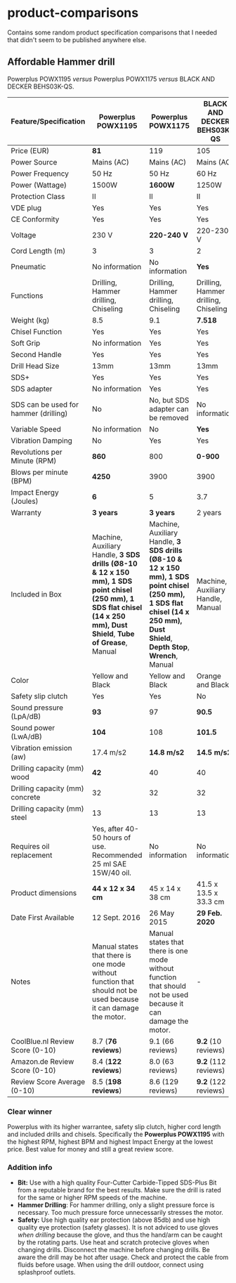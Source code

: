 # product-comparisons
Contains some random product specification comparisons that I needed that didn't seem to be published anywhere else.

## Affordable Hammer drill
Powerplus POWX1195 _versus_ Powerplus POWX1175 _versus_ BLACK AND DECKER BEHS03K-QS.

|  Feature/Specification   |                            Powerplus POWX1195                            |                                     Powerplus POWX1175                                     |       BLACK AND DECKER BEHS03K-QS    |
|--------------------------|--------------------------------------------------------------------------|--------------------------------------------------------------------------------------------|--------------------------------------|
|       Price (EUR)        |                                    **81**                                    |                                            119                                             |                 105                  |
|       Power Source       |                                  Mains (AC)                                  |                                           Mains (AC)                                            |                Mains (AC)                 |
|     Power Frequency      |                                  50 Hz                                   |                                           50 Hz                                            |                60 Hz                 |
|     Power (Wattage)      |                                  1500W                                   |                                           **1600W**                                            |                1250W                 |
|     Protection Class     |                                  II                                   |                                           II                                            |                II                 |
|         VDE plug         |                                 Yes                                  |                                          Yes                                           |               Yes                |
|         CE Conformity         |                                 Yes                                  |                                          Yes                                           |               Yes                |
|         Voltage          |                                  230 V                                   |                                           **220-240 V**                                            |               220-230 V                 |
|     Cord Length (m)      |                                    3                                     |                                             3                                              |                  2                   |
|     Pneumatic     |                                  No information                                   |                                           No information                                        |                **Yes**                 |
|        Functions         |                   Drilling, Hammer drilling, Chiseling                   |                        Drilling, Hammer drilling, Chiseling                                | Drilling, Hammer drilling, Chiseling |
|       Weight (kg)        |                                   8.5                                    |                                            9.1                                             |                **7.518**                 |
|     Chisel Function      |                                   Yes                                    |                                            Yes                                             |                 Yes                  |
|        Soft Grip         |                              No information                              |                                            Yes                                             |                 Yes                  |
|      Second Handle       |                                   Yes                                    |                                            Yes                                             |                 Yes                  |
|   Drill Head Size        |                                   13mm                                    |                                            13mm                                             |                 13mm                 |
|           SDS+           |                                   Yes                                    |                                            Yes                                             |                 Yes                  |
|      SDS adapter         |                         No information                         |                                            Yes                                             |                 Yes                  |
| SDS can be used for hammer (drilling)      |                         No                         |            No, but SDS adapter can be removed                 |                 No information                  |
|      Variable Speed      |                              No information                              |                                             No                                             |                 **Yes**                  |
|    Vibration Damping     |                                    No                                    |                                            Yes                                             |                 Yes                  |
|Revolutions per Minute (RPM)|                                 **860**                                    |                                            800                                             |                **0-900**                 |
| Blows per minute (BPM)   |                                   **4250**                                   |                                            3900                                            |                 3900                 |
|  Impact Energy (Joules)  |                                    **6**                                     |                                             5                                              |                 3.7                  |
|         Warranty         |                                 **3 years**                                  |                                          **3 years**                                           |               2 years                |
|     Included in Box      |Machine, Auxiliary Handle, **3 SDS drills (Ø8-10 & 12 x 150 mm), 1 SDS point chisel (250 mm), 1 SDS flat chisel (14 x 250 mm), Dust Shield**, **Tube of Grease**, Manual | Machine, Auxiliary Handle, **3 SDS drills (Ø8-10 & 12 x 150 mm), 1 SDS point chisel (250 mm), 1 SDS flat chisel (14 x 250 mm), Dust Shield**, **Depth Stop**, **Wrench**, Manual | Machine, Auxiliary Handle, Manual |
|          Color           |                             Yellow and Black                             |                                      Yellow and Black                                      |           Orange and Black           |
| Safety slip clutch       |                                   Yes                                    |                                            Yes                                             |                  No                  |
| Sound pressure (LpA/dB) |                                   **93**                                    |                                            97                                             |                  **90.5**                  |
| Sound power (LwA/dB)    |                                   **104**                                    |                                            108                                             |                  **101.5**                  |
| Vibration emission (aw) |                                   17.4 m/s2                                    |                                            **14.8 m/s2**                                             |                  **14.5 m/s2**                  |
|Drilling capacity (mm) wood|                                   **42**                                    |                                            40                                             |                  40                  |
|Drilling capacity (mm) concrete|                                   32                                    |                                            32                                             |                  32                  |
|Drilling capacity (mm) steel|                                   13                                    |                                            13                                             |                  13                  |
|Requires oil replacement|                                   Yes, after 40-50 hours of use. Recommended 25 ml SAE 15W/40 oil.                                    |                                            No information                                             |                  No information                  |
|Product dimensions|                                   ‎**44 x 12 x 34 cm**                                    |                      ‎45 x 14 x 38 cm                                             |                  ‎41.5 x 13.5 x 33.3 cm                  |
|Date First Available|                                   	12 Sept. 2016                                |                                            26 May 2015                                    |                  **‎29 Feb. 2020**                 |
|Notes|                                   	Manual states that there is one mode without function that should not be used because it can damage the motor.                                 |                                            Manual states that there is one mode without function that should not be used because it can damage the motor.                                    |                  -                 |
| CoolBlue.nl Review Score (0-10) |                             8.7 (**76 reviews**)                             |                                      9.1 (66 reviews)                                      |           **9.2** (10 reviews)           |
| Amazon.de Review Score (0-10) |                             8.4 (**122 reviews**)                             |                                      8.0 (63 reviews)                                      |           **9.2** (112 reviews)           |
| Review Score Average (0-10) |                             8.5 (**198 reviews**)                             |                                      8.6 (129 reviews)                                      |           **9.2** (122 reviews)           |

### Clear winner
Powerplus with its higher warrantee, safety slip clutch, higher cord length and included drills and chisels. Specifically the **Powerplus POWX1195** with the highest RPM, highest BPM and highest Impact Energy at the lowest price. Best value for money and still a great review score.

### Addition info
- **Bit:** Use with a high quality Four-Cutter Carbide-Tipped SDS-Plus Bit from a reputable brand for the best results. Make sure the drill is rated for the same or higher RPM speeds of the machine.
- **Hammer Drilling**: For hammer drilling, only a slight pressure force is necessary. Too much pressure force unnecessarily stresses the motor.
- **Safety:** Use high quality ear protection (above 85db) and use high quality eye protection (safety glasses). It is not adviced to use gloves *when drilling* because the glove, and thus the hand/arm can be caught by the rotating parts. Use heat and scratch protecive gloves when changing drills. Disconnect the machine before changing drills. Be aware the drill may be hot after usage. Check and protect the cable from fluids before usage. When using the drill outdoor, connect using splashproof outlets.
